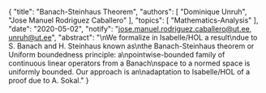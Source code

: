 {
    "title": "Banach-Steinhaus Theorem",
    "authors": [
        "Dominique Unruh",
        "Jose Manuel Rodriguez Caballero"
    ],
    "topics": [
        "Mathematics-Analysis"
    ],
    "date": "2020-05-02",
    "notify": "jose.manuel.rodriguez.caballero@ut.ee, unruh@ut.ee",
    "abstract": "\nWe formalize in Isabelle/HOL a result\ndue to S. Banach and H. Steinhaus known as\nthe Banach-Steinhaus theorem or Uniform boundedness principle: a\npointwise-bounded family of continuous linear operators from a Banach\nspace to a normed space is uniformly bounded. Our approach is an\nadaptation to Isabelle/HOL of a proof due to A. Sokal."
}